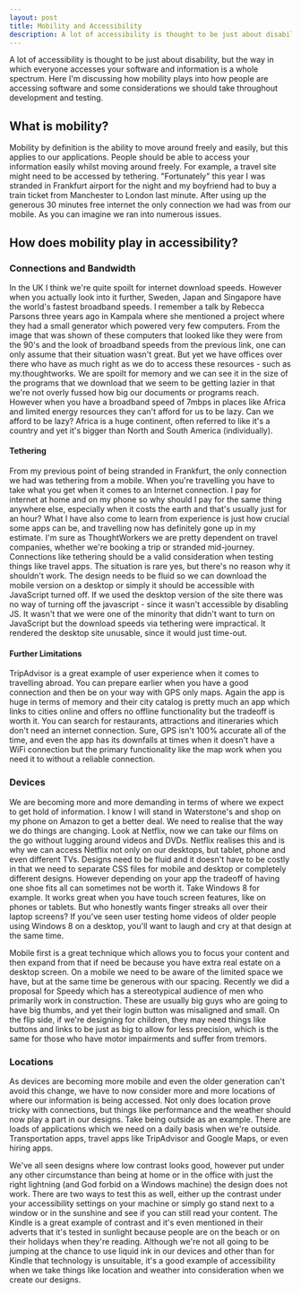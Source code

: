 ```yaml
---
layout: post
title: Mobility and Accessibility
description: A lot of accessibility is thought to be just about disability, but the way in which everyone accesses your software and information is a whole spectrum. Here I'm discussing how mobility plays into how people are accessing software and some considerations we should take throughout development and testing.
---
```


A lot of accessibility is thought to be just about disability, but the way in which everyone accesses your software and information is a whole spectrum. Here I'm discussing how mobility plays into how people are accessing software and some considerations we should take throughout development and testing.
 
## What is mobility?
Mobility by definition is the ability to move around freely and easily, but this applies to our applications. People should be able to access your information easily whilst moving around freely. For example, a travel site might need to be accessed by tethering. "Fortunately" this year I was stranded in Frankfurt airport for the night and my boyfriend had to buy a train ticket from Manchester to London last minute. After using up the generous 30 minutes free internet the only connection we had was from our mobile. As you can imagine we ran into numerous issues.
 
## How does mobility play in accessibility?
 
### Connections and Bandwidth
In the UK I think we're quite spoilt for internet download speeds. However when you actually look into it further, Sweden, Japan and Singapore have the world's fastest broadband speeds. I remember a talk by Rebecca Parsons three years ago in Kampala where she mentioned a project where they had a small generator which powered very few computers. From the image that was shown of these computers that looked like they were from the 90's and the look of broadband speeds from the previous link, one can only assume that their situation wasn't great. But yet we have offices over there who have as much right as we do to access these resources - such as my.thoughtworks.
We are spoilt for memory and we can see it in the size of the programs that we download that we seem to be getting lazier in that we're not overly fussed how big our documents or programs reach. However when you have a broadband speed of 7mbps in places like Africa and limited energy resources they can't afford for us to be lazy. Can we afford to be lazy? Africa is a huge continent, often referred to like it's a country and yet it's bigger than North and South America (individually).

#### Tethering
From my previous point of being stranded in Frankfurt, the only connection we had was tethering from a mobile. When you're travelling you have to take what you get when it comes to an Internet connection. I pay for internet at home and on my phone so why should I pay for the same thing anywhere else, especially when it costs the earth and that's usually just for an hour? What I have also come to learn from experience is just how crucial some apps can be, and travelling now has definitely gone up in my estimate. I'm sure as ThoughtWorkers we are pretty dependent on travel companies, whether we're booking a trip or stranded mid-journey. Connections like tethering should be a valid consideration when testing things like travel apps. The situation is rare yes, but there's no reason why it shouldn't work. The design needs to be fluid so we can download the mobile version on a desktop or simply it should be accessible with JavaScript turned off. If we used the desktop version of the site there was no way of turning off the javascript - since it wasn't accessible by disabling JS. It wasn't that we were one of the minority that didn't want to turn on JavaScript but the download speeds via tethering were impractical. It rendered the desktop site unusable, since it would just time-out.
 
#### Further Limitations
TripAdvisor is a great example of user experience when it comes to travelling abroad. You can prepare earlier when you have a good connection and then be on your way with GPS only maps. Again the app is huge in terms of memory and their city catalog is pretty much an app which links to cities online and offers no offline functionality but the tradeoff is worth it. You can search for restaurants, attractions and itineraries which don't need an internet connection. Sure, GPS isn't 100% accurate all of the time, and even the app has its downfalls at times when it doesn't have a WiFi connection but the primary functionality like the map work when you need it to without a reliable connection.
 
### Devices
We are becoming more and more demanding in terms of where we expect to get hold of information. I know I will stand in Waterstone's and shop on my phone on Amazon to get a better deal. We need to realise that the way we do things are changing. Look at Netflix, now we can take our films on the go without lugging around videos and DVDs. Netflix realises this and is why we can access Netflix not only on our desktops, but tablet, phone and even different TVs. Designs need to be fluid and it doesn't have to be costly in that we need to separate CSS files for mobile and desktop or completely different designs. However depending on your app the tradeoff of having one shoe fits all can sometimes not be worth it. Take Windows 8 for example. It works great when you have touch screen features, like on phones or tablets. But who honestly wants finger streaks all over their laptop screens? If you've seen user testing home videos of older people using Windows 8 on a desktop, you'll want to laugh and cry at that design at the same time.
 
Mobile first is a great technique which allows you to focus your content and then expand from that if need be because you have extra real estate on a desktop screen. On a mobile we need to be aware of the limited space we have, but at the same time be generous with our spacing. Recently we did a proposal for Speedy which has a stereotypical audience of men who primarily work in construction. These are usually big guys who are going to have big thumbs, and yet their login button was misaligned and small. On the flip side, if we're designing for children, they may need things like buttons and links to be just as big to allow for less precision, which is the same for those who have motor impairments and suffer from tremors.
 
### Locations
As devices are becoming more mobile and even the older generation can't avoid this change, we have to now consider more and more locations of where our information is being accessed. Not only does location prove tricky with connections, but things like performance and the weather should now play a part in our designs. Take being outside as an example. There are loads of applications which we need on a daily basis when we're outside. Transportation apps, travel apps like TripAdvisor and Google Maps, or even hiring apps.
 
We've all seen designs where low contrast looks good, however put under any other circumstance than being at home or in the office with just the right lightning (and God forbid on a Windows machine) the design does not work. There are two ways to test this as well, either up the contrast under your accessibility settings on your machine or simply go stand next to a window or in the sunshine and see if you can still read your content. The Kindle is a great example of contrast and it's even mentioned in their adverts that it's tested in sunlight because people are on the beach or on their holidays when they're reading. Although we're not all going to be jumping at the chance to use liquid ink in our devices and other than for Kindle that technology is unsuitable, it's a good example of accessibility when we take things like location and weather into consideration when we create our designs.
